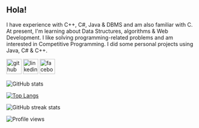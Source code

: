 ## Hola!

I have experience with C++, C#, Java & DBMS and am also familiar with C. At present, I'm learning about Data Structures, algorithms & Web Development. I like solving programming-related problems and am interested in Competitive Programming. I did some personal projects using Java, C# & C++.

[<img src='https://cdn.jsdelivr.net/npm/simple-icons@3.0.1/icons/github.svg' alt='github' height='40'>](https://github.com/SafwanSbr)  [<img src='https://cdn.jsdelivr.net/npm/simple-icons@3.0.1/icons/linkedin.svg' alt='linkedin' height='40'>](https://www.linkedin.com/in/https://www.facebook.com/Safwansbr//)  [<img src='https://cdn.jsdelivr.net/npm/simple-icons@3.0.1/icons/facebook.svg' alt='facebook' height='40'>](https://www.facebook.com/https://www.facebook.com/Safwansbr/)  

![GitHub stats](https://github-readme-stats.vercel.app/api?username=SafwanSbr&show_icons=true) 

[![Top Langs](https://github-readme-stats.vercel.app/api/top-langs/?username=SafwanSbr)](https://github.com/anuraghazra/github-readme-stats)

![GitHub streak stats](https://github-readme-streak-stats.herokuapp.com/?user=SafwanSbr)  

![Profile views](https://gpvc.arturio.dev/SafwanSbr) 
